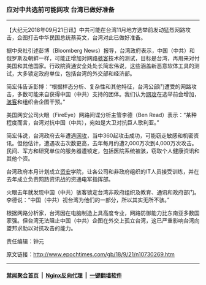 ### 应对中共选前可能网攻 台湾已做好准备
------------------------

<p>【大纪元2018年09月21日讯】中共可能在台湾11月地方选举前发动猛烈网路攻击，企图打击中华民国总统蔡英文，台湾对此已做好准备。</p>
<p>据中央社引述彭博（Bloomberg News）报导，台湾政府表示，中国（中共）和俄罗斯及朝鲜一样，可能正增加对网路<a href="http://www.epochtimes.com/gb/tag/%E9%AA%87%E5%AE%A2.html">骇客</a>技术的测试，目标是台湾，再用来对付美国和其他国家。行政院资通安全处处长简宏伟说，这些涵盖新恶意软体工具的测试，大多锁定政府单位，包括台湾的外交部和经济部。</p>
<p>简宏伟告诉彭博：“根据样态分析、复杂性和其他特征，台湾公部门遭受的网路攻击，多数可能来自获得中国（中共）支持的团体。我们认为<a href="http://www.epochtimes.com/gb/tag/%E7%BD%91%E6%94%BB.html">网攻</a>在选举前会增加，<a href="http://www.epochtimes.com/gb/tag/%E9%AA%87%E5%AE%A2.html">骇客</a>和组织会企图干预。”</p>
<p>美国网安公司火眼（FireEye）网路间谍分析主管李德（Ben Read）表示：“某种程度而言，台湾对抗中国（中共），宛如是大卫对抗巨人歌利亚。”</p>
<p>简宏伟说，台湾政府去年遭遇<a href="http://www.epochtimes.com/gb/tag/%E7%BD%91%E6%94%BB.html">网攻</a>，当中360起攻击成功，可能窃走敏感和机密资讯。但他估计，遭遇攻击次数更高，去年每月约遭2,000万次到4,000万次攻击。民间、军方和研究单位的服务器遭锁定，包括医院系统被骇，窃取个人健康资讯和其他个资。</p>
<p>台湾政府本月计划成立<a href="http://www.epochtimes.com/gb/tag/%E8%B5%84%E5%AE%89.html">资安</a>学院，让各公司和非政府组织的IT人员接受训练，并在去年成立负责网路资讯战的资通电军指挥部。</p>
<p>火眼去年就发现中国（中共）骇客锁定台湾非政府组织及教育、通讯和政府部门。李德说：“中国（中共）视台湾为他们的一部分，所以其实无所不骇。”</p>
<p>根据网路分析家，台湾因在电脑制造上具高度专业，网路防御能力比东南亚多数国家强。但台湾无法阻止中国（中共）企图在外交上孤立台湾，这已严重影响台湾向盟邦求助以对抗攻击的能力。</p>
<p>责任编辑：钟元</p>

原文链接：http://www.epochtimes.com/gb/18/9/21/n10730269.htm


------------------------
#### [禁闻聚合首页](https://github.com/gfw-breaker/banned-news/blob/master/README.md) &nbsp;|&nbsp; [Nginx反向代理](https://github.com/gfw-breaker/open-proxy/blob/master/README.md) &nbsp;|&nbsp; [一键翻墙软件](https://github.com/gfw-breaker/nogfw/blob/master/README.md)
